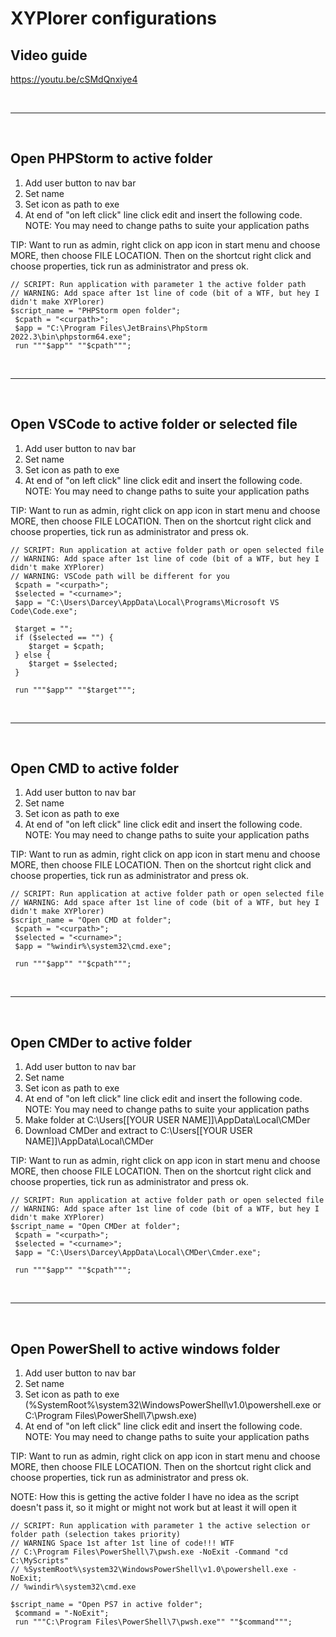 # XYPlorer configurations

## Video guide
https://youtu.be/cSMdQnxiye4

<br><hr><br>

## Open PHPStorm to active folder
1. Add user button to nav bar
2. Set name
3. Set icon as path to exe
4. At end of "on left click" line click edit and insert the following code.
<br>NOTE: You may need to change paths to suite your application paths

TIP: Want to run as admin, right click on app icon in start menu and choose MORE, then choose FILE LOCATION. Then on the shortcut right click and choose properties, tick run as administrator and press ok.

```
// SCRIPT: Run application with parameter 1 the active folder path
// WARNING: Add space after 1st line of code (bit of a WTF, but hey I didn't make XYPlorer)
$script_name = "PHPStorm open folder";
 $cpath = "<curpath>";
 $app = "C:\Program Files\JetBrains\PhpStorm 2022.3\bin\phpstorm64.exe";
 run """$app"" ""$cpath""";
```


<br><hr><br>

## Open VSCode to active folder or selected file
1. Add user button to nav bar
2. Set name
3. Set icon as path to exe
4. At end of "on left click" line click edit and insert the following code.
<br>NOTE: You may need to change paths to suite your application paths

TIP: Want to run as admin, right click on app icon in start menu and choose MORE, then choose FILE LOCATION. Then on the shortcut right click and choose properties, tick run as administrator and press ok.

```
// SCRIPT: Run application at active folder path or open selected file
// WARNING: Add space after 1st line of code (bit of a WTF, but hey I didn't make XYPlorer)
// WARNING: VSCode path will be different for you
 $cpath = "<curpath>";
 $selected = "<curname>";
 $app = "C:\Users\Darcey\AppData\Local\Programs\Microsoft VS Code\Code.exe";

 $target = "";
 if ($selected == "") {
    $target = $cpath;
 } else {
    $target = $selected;
 }

 run """$app"" ""$target""";
```


<br><hr><br>

## Open CMD to active folder
1. Add user button to nav bar
2. Set name
3. Set icon as path to exe
4. At end of "on left click" line click edit and insert the following code.
<br>NOTE: You may need to change paths to suite your application paths

TIP: Want to run as admin, right click on app icon in start menu and choose MORE, then choose FILE LOCATION. Then on the shortcut right click and choose properties, tick run as administrator and press ok.

```
// SCRIPT: Run application at active folder path or open selected file
// WARNING: Add space after 1st line of code (bit of a WTF, but hey I didn't make XYPlorer)
$script_name = "Open CMD at folder";
 $cpath = "<curpath>";
 $selected = "<curname>";
 $app = "%windir%\system32\cmd.exe";

 run """$app"" ""$cpath""";
```



<br><hr><br>

## Open CMDer to active folder
1. Add user button to nav bar
2. Set name
3. Set icon as path to exe
4. At end of "on left click" line click edit and insert the following code.
<br>NOTE: You may need to change paths to suite your application paths
5. Make folder at C:\Users\[[YOUR USER NAME]]\AppData\Local\CMDer
6. Download CMDer and extract to C:\Users\[[YOUR USER NAME]]\AppData\Local\CMDer

TIP: Want to run as admin, right click on app icon in start menu and choose MORE, then choose FILE LOCATION. Then on the shortcut right click and choose properties, tick run as administrator and press ok.

```
// SCRIPT: Run application at active folder path or open selected file
// WARNING: Add space after 1st line of code (bit of a WTF, but hey I didn't make XYPlorer)
$script_name = "Open CMDer at folder";
 $cpath = "<curpath>";
 $selected = "<curname>";
 $app = "C:\Users\Darcey\AppData\Local\CMDer\Cmder.exe";

 run """$app"" ""$cpath""";
```




<br><hr><br>

## Open PowerShell to active windows folder
1. Add user button to nav bar
2. Set name
3. Set icon as path to exe (%SystemRoot%\system32\WindowsPowerShell\v1.0\powershell.exe or C:\Program Files\PowerShell\7\pwsh.exe)
4. At end of "on left click" line click edit and insert the following code.
<br>NOTE: You may need to change paths to suite your application paths

TIP: Want to run as admin, right click on app icon in start menu and choose MORE, then choose FILE LOCATION. Then on the shortcut right click and choose properties, tick run as administrator and press ok.

NOTE: How this is getting the active folder I have no idea as the script doesn't pass it, so it might or might not work but at least it will open it

```
// SCRIPT: Run application with parameter 1 the active selection or folder path (selection takes priority)
// WARNING Space 1st after 1st line of code!!! WTF
// C:\Program Files\PowerShell\7\pwsh.exe -NoExit -Command "cd C:\MyScripts"
// %SystemRoot%\system32\WindowsPowerShell\v1.0\powershell.exe -NoExit;
// %windir%\system32\cmd.exe

$script_name = "Open PS7 in active folder";
 $command = "-NoExit";
 run """C:\Program Files\PowerShell\7\pwsh.exe"" ""$command""";
```
